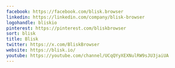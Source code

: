 ```yaml
---
facebook: https://facebook.com/blisk.browser
linkedin: https://linkedin.com/company/blisk-browser
logohandle: bliskio
pinterest: https://pinterest.com/bliskbrowser
sort: blisk
title: Blisk
twitter: https://x.com/BliskBrowser
website: https://blisk.io/
youtube: https://youtube.com/channel/UCqQYyXEXNulRW9sJU3jaiUA
---
```


